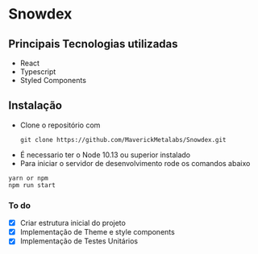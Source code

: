 # Snowdex

## Principais Tecnologias utilizadas

- React
- Typescript
- Styled Components

## Instalação

- Clone o repositório com
  ```
  git clone https://github.com/MaverickMetalabs/Snowdex.git
  ```
- É necessario ter o Node 10.13 ou superior instalado
- Para iniciar o servidor de desenvolvimento rode os comandos abaixo

```
yarn or npm
npm run start
```

### To do

- [x] Criar estrutura inicial do projeto
- [x] Implementação de Theme e style components
- [x] Implementação de Testes Unitários
